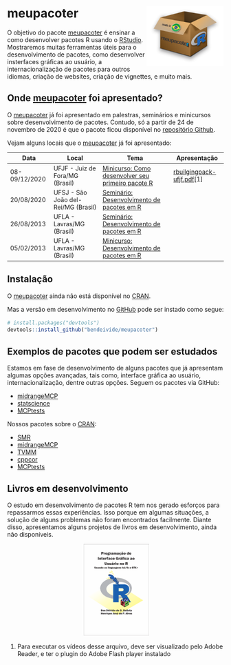 
<!-- README.md is generated from README.Rmd. Please edit that file -->

# <i class="fas fa-box-open"></i> meupacoter <img src='man/figures/logo.png' align="right" height="139" />

<!-- badges: start -->

<!-- badges: end -->

O objetivo do pacote
[meupacoter](https://bendeivide.github.io/meupacoter/) é ensinar a como
desenvolver pacotes R usando o [RStudio](http://rstudio.com).
Mostraremos muitas ferramentas úteis para o desenvolvimento de pacotes,
como desenvolver insterfaces gráficas ao usuário, a internacionalização
de pacotes para outros idiomas, criação de websites, criação de
vignettes, e muito mais.

## <i class="fas fa-map-marker-alt"></i> Onde [meupacoter](https://bendeivide.github.io/meupacoter/) foi apresentado?

O [meupacoter](https://bendeivide.github.io/meupacoter/) já foi
apresentado em palestras, seminários e minicursos sobre desenvolvimento
de pacotes. Contudo, só a partir de 24 de novembro de 2020 é que o
pacote ficou disponível no [repositório
Github](http:://github.com/bendeivide/meupacoter/).

Vejam alguns locais que o
[meupacoter](https://github.com/bendeivide/meupacoter/) já foi
apresentado:

| Data          | Local                               | Tema                                                                                                                                     | Apresentação                                                                                                      |
| ------------- | ----------------------------------- | ---------------------------------------------------------------------------------------------------------------------------------------- | ----------------------------------------------------------------------------------------------------------------- |
| 08-09/12/2020 | UFJF - Juiz de Fora/MG (Brasil)     | [Minicurso: Como desenvolver seu primeiro pacote R](https://www.sympla.com.br/minicurso-como-desenvolver-seu-primeiro-pacote-r__1073575) | [rbuilgingpack-ufjf.pdf](https://drive.google.com/file/d/1hsq_i7CJNravP3fEAXzipdnP2Q-nArt3/view?usp=sharing)\[1\] |
| 20/08/2020    | UFSJ - São João del-Rei/MG (Brasil) | [Seminário: Desenvolvimento de pacotes em R](https://youtu.be/mGUY6Cxzr58)                                                               |                                                                                                                   |
| 26/08/2013    | UFLA - Lavras/MG (Brasil)           | [Seminário: Desenvolvimento de pacotes em R](http://www.des.ufla.br/)                                                                    |                                                                                                                   |
| 05/02/2013    | UFLA - Lavras/MG (Brasil)           | [Minicurso: Desenvolvimento de pacotes em R](http://www.des.ufla.br/)                                                                    |                                                                                                                   |

## <i class="fas fa-arrow-alt-circle-down"></i> Instalação

O [meupacoter](https://bendeivide.github.io/meupacoter/) ainda não está
disponível no [CRAN](https://CRAN.R-project.org).

<!--
You can install the released version of meupacoter from [CRAN](https://CRAN.R-project.org) with:

``` r
install.packages("meupacoter")
```
-->

Mas a versão em desenvolvimento no [GitHub](https://github.com/) pode
ser instado como segue:

``` r
# install.packages("devtools")
devtools::install_github("bendeivide/meupacoter")
```

## <i class="fas fa-cubes"></i> Exemplos de pacotes que podem ser estudados

Estamos em fase de desenvolvimento de alguns pacotes que já apresentam
algumas opções avançadas, tais como, interface gráfica ao usuário,
internacionalização, dentre outras opções. Seguem os pacotes via GitHub:

  - [midrangeMCP](http://bendeivide.github.io/midrangeMCP)
  - [statscience](https://bendeivide.github.io/statscience/)
  - [MCPtests](https://github.com/bendeivide/MCPtests)

Nossos pacotes sobre o [CRAN](https://CRAN.R-project.org):

  - [SMR](http://cran.r-project.org/package=SMR)
  - [midrangeMCP](http://cran.r-project.org/package=midrangeMCP)
  - [TVMM](http://cran.r-project.org/package=TVMM)
  - [cppcor](http://cran.r-project.org/package=cppcor)
  - [MCPtests](http://cran.r-project.org/package=MCPtests)

## <i class="fas fa-book"></i> Livros em desenvolvimento

O estudo em desenvolvimento de pacotes R tem nos gerado esforços para
repassarmos essas experiências. Isso porque em algumas situações, a
solução de alguns problemas não foram encontrados facilmente. Diante
disso, apresentamos alguns projetos de livros em desenvolvimento, ainda
não disponíveis.

<p align="center">

<img src="man/figures/dper.png" alt="" width="30%">
<img src="man/figures/livroGUI2.png" alt="" width="30%">

</p>

1.  Para executar os vídeos desse arquivo, deve ser visualizado pelo
    Adobe Reader, e ter o plugin do Adobe Flash player instalado

